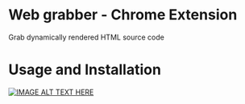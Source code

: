 # Web grabber - Chrome Extension
Grab dynamically rendered HTML source code

# Usage and Installation
[![IMAGE ALT TEXT HERE](https://img.youtube.com/vi/DRBaK-y3QDo/0.jpg)](https://www.youtube.com/watch?v=DRBaK-y3QDo)
